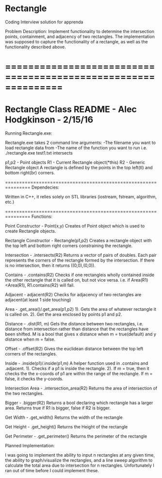 # Rectangle
Coding Interview solution for apprenda 

Problem Description:
Implement functionality to determine the intersection points, containment, and adjacency of two rectangles. The implementation was supposed to capture the functionality of a rectangle, as well as the functionality described above.


==============================================================
==============================================================


Rectangle Class README - Alec Hodgkinson - 2/15/16
==============================================================
Running Rectangle.exe:

Rectangle.exe takes 2 command line arguments:
-The filename you want to load rectangle data from
-The name of the function you want to run
i.e. ./rectangle.exe test1.txt intersects

p1,p2 - Point objects 
R1 - Current Rectangle object(*this)
R2 - Generic Rectangle object
A rectangle is defined by the points in the top left(tl) and bottom right(br) corners.

===============================================================
Dependecies:

Written in C++, it relies solely on STL libraries (iostream, fstream, algorithm, etc.)

===============================================================
Functions:


Point Constructor - Point(x,y)
Creates of Point object which is used to create Rectangle objects.

Rectangle Constructor - Rectangle(p1,p2)
Creates a rectangle object with the top left and bottom right corners constraining the rectangle.

Intersection - .intersects(R2) 
Returns a vector of pairs of doubles. Each pair represents the corners of the rectangle formed by the intersection. If there is no intersection, then it returns ((0,0),(0,0)).

Contains - .contains(R2)
Checks if one rectangleis wholly contained inside the other rectangle that it is called on, but not vice versa.
i.e. if Area(R1)<Area(R1), R1.contains(R2) will fail.

Adjacent - adjacent(R2)
Checks for adjacency of two rectangles are adjacent(at least 1 side touching)

Area - .get_area()/.get_area(p1,p2)
1). Gets the area of whatever rectangle it is called on.
2). Get the area enclosed by points p1 and p2.

Distance - .dist(R1, m)
Gets the distance between two rectangles, i.e. distance from intersection rather than distance that the rectangles have been shifted. M is a bool that gives x distance when m = true(default) and y distance when 
m = false.

Offset - .offset(R2)
Gives the euclidean distance between the top left corners of the rectangles.

Inside - .inside(p1)/.inside(p1,m)
A helper function used in .contains and .adjacent. 
1). Checks if a p1 is inside the rectangle.
2). If m = true, then it checks the the x-coords of p1 are within the range of the rectangle. If m = false, it checks the y-coords.

Intersection Area - .intersection_area(R2)
Returns the area of intersection of the two rectangles.

Bigger - .bigger(R2)
Returns a bool declaring which rectangle has a larger area. Returns true if R1 is bigger, false if R2 is bigger.

Get Width - .get_width()
Returns the width of the rectangle

Get Height - .get_height()
Returns the Height of the rectangle

Get Perimeter - .get_perimeter()
Returns the perimeter of the rectangle





Planned Implementation:

I was going to implement the ability to input n rectangles at any given time, the ability to graph/visualize the rectangles, and a line sweep algorithm to calculate the total area due to intersection for n rectangles. Unfortunately I ran out of time before I could implement these. 



